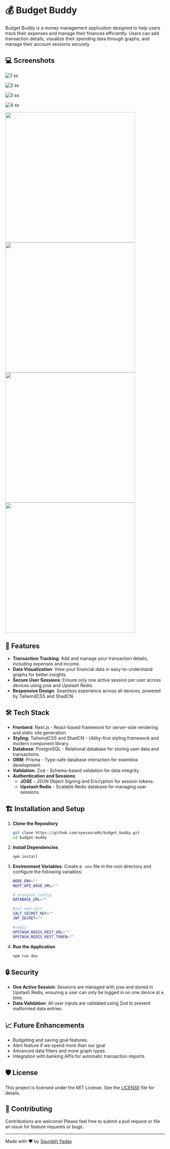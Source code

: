 # 💰 Budget Buddy

Budget Buddy is a money management application designed to help users track their expenses and manage their finances efficiently. Users can add transaction details, visualize their spending data through graphs, and manage their account sessions securely.

## 💻 Screenshots

![1 ss](https://github.com/user-attachments/assets/06a980bd-982b-4488-bb33-6b8acd3a8dd5)
<br>

![2 ss](https://github.com/user-attachments/assets/c44be634-fd8c-45a9-8db6-3e0c19b81b30)
<br>

![3 ss](https://github.com/user-attachments/assets/aa28759a-fbd2-482d-bd45-a806e67e271d)
<br>

![4 ss](https://github.com/user-attachments/assets/a9b6bb8c-237d-4e9f-9466-3175cb155350)
<br>

<div>
  <img src="https://github.com/user-attachments/assets/3d7643f1-9445-4cc5-8043-ec5a25fac2bd" height="410">
  <img src="https://github.com/user-attachments/assets/74011bb9-090f-4830-bb55-abb65d3c42d7" height="410">
  <img src="https://github.com/user-attachments/assets/fcb8ba9a-2529-4cee-a6eb-1463dc5556dd" height="410">
  <img src="https://github.com/user-attachments/assets/cbb5a636-1c1a-4000-82ab-7823d5e578e5" height="410">
</div>


## 🚀 Features

- **Transaction Tracking**: Add and manage your transaction details, including expenses and income.
- **Data Visualization**: View your financial data in easy-to-understand graphs for better insights.
- **Secure User Sessions**: Ensure only one active session per user across devices using jose and Upstash Redis.
- **Responsive Design**: Seamless experience across all devices, powered by TailwindCSS and ShadCN.

## 🛠️ Tech Stack

- **Frontend**: Next.js - React-based framework for server-side rendering and static site generation.
- **Styling**: TailwindCSS and ShadCN - Utility-first styling framework and modern component library.
- **Database**: PostgreSQL - Relational database for storing user data and transactions.
- **ORM**: Prisma - Type-safe database interaction for seamless development.
- **Validation**: Zod - Schema-based validation for data integrity.
- **Authentication and Sessions**:
  - **JOSE** - JSON Object Signing and Encryption for session tokens.
  - **Upstash Redis** - Scalable Redis database for managing user sessions.

## 🏗️ Installation and Setup

1. **Clone the Repository**
   ```bash
   git clone https://github.com/oyesaurabh/budget_buddy.git
   cd budget-buddy
   ```
2. **Install Dependencies**
   ```bash
   npm install
   ```
3. **Environment Variables**: Create a `.env` file in the root directory and configure the following variables:

   ```bash
   NODE_ENV=""
   NEXT_API_BASE_URL=""

   # postgres config
   DATABASE_URL=""

   #jwt and salt
   SALT_SECRET_KEY=""
   JWT_SECRET=""

   #redis
   UPSTASH_REDIS_REST_URL=""
   UPSTASH_REDIS_REST_TOKEN=""
   ```

4. **Run the Application**
   ```bash
   npm run dev
   ```

## 🔒 Security

- **One Active Session**: Sessions are managed with jose and stored in Upstash Redis, ensuring a user can only be logged in on one device at a time.
- **Data Validation**: All user inputs are validated using Zod to prevent malformed data entries.

## 📈 Future Enhancements

- Budgeting and saving goal features.
- Alert feature if we spend more than our goal
- Advanced data filters and more graph types.
- Integration with banking APIs for automatic transaction imports.

## 🛡️ License

This project is licensed under the MIT License. See the [LICENSE](./LICENSE) file for details.

## 🤝 Contributing

Contributions are welcome! Please feel free to submit a pull request or file an issue for feature requests or bugs.

---

Made with ❤️ by [Saurabh Yadav](https://github.com/oyesaurabh)
